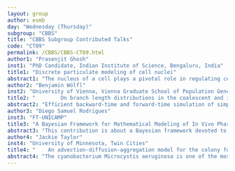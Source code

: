 ```yaml
---
layout: group
author: esmb
day: "Wednesday (Thursday)"
subgroup: "CBBS"
title: "CBBS Subgroup Contributed Talks"
code: "CT09"
permalink: /CBBS/CBBS-CT09.html
author1: "Prasenjit Ghosh"
inst1: "PhD Candidate, Indian Institute of Science, Bengaluru, India"
title1: "Discrete particulate modeling of cell nuclei"
abstract1: "The nucleus of a cell plays a pivotal role in regulating cellular function and providing mechanical integrity. We present a three-dimensional discrete particle model of the nucleus that incorporates the nuclear lamina and chromatin-containing nucleoplasm. The exterior, including the lamina, is modeled by a shell of bonded particles that can exhibit elastic, geometrically nonlinear, and buckling characteristics. The interior, comprising the viscous fluid-like nucleoplasm and the elastic chromatin meshwork, is modeled with particles that undergo viscoelastic interactions. Such a particle framework allows for a realistic representation of the discreteness in nuclear structure and heterogeneity in nuclear properties. In addition, contact dynamics between particles is naturally handled within this framework. This is advantageous when considering the dynamic linkages between intranuclear components (chromatin and the lamina) or between the nucleus and the cytoskeleton. The efficacy of this particle model is compared with different experimental assays, and relevant insights are provided."
author2: "Benjamin Wölfl"
inst2: "University of Vienna, Vienna Graduate School of Population Genetics"
title2: "		 On branch length distributions in the coalescent and its application in the i-ton density score"
abstract2: "Efficient backward-time and forward-time simulation of simple to complex evolutionary scenarios are combined in order to describe the branch length distributions of branches with i underlying leaves in the extant sample in the correlated coalescent trees across linked loci in the genetic basis of a single independent trait. This takes into account the effect of genetic linkage on the decay of coalescent tree correlation across neighboring loci. Specifically, also the distributional shape under polygenic adaptation is investigated. Generally, there is no analytical expression for these branch length distributions which raises the importance of a computational insight. Ultimately, this distribution is used in order to construct a hypothesis test of selection versus no selection which does not only make use of singletons as in the singleton density score (SDS), but generally the density of i-tons via the newly introduced i-ton density score (IDS) test statistic. In this way, attention is placed on the characteristics of this distribution under different evolutionary scenarios, in particular when we are not only facing a simple recent hard selective sweep. Among other organisms, this method may then for instance be applied to human genetic data sets."
author3: "Diego Samuel Rodrigues"
inst3: "FT-UNICAMP"
title3: "A Bayesian Framework for Mathematical Modeling of In Vivo Pharmacokinetic Profiles of Magnetic Particles"
abstract3: "This contribution is about a Bayesian framework devoted to parameter estimation of an ordinary differential equation (ODE) model describing pharmacokinetic (PK) profiles of magnetic nanoparticles. Data comes from in vivo experiments in which one injected the nanoparticles into the bloodstream and measured them by alternate current biosusceptometry both in the heart and liver. The non-linear ODE model comprises three compartments, one for the heart and the other two for the liver, from which the nanoparticles partially return to the bloodstream. Reported simulations and calibration of curves and parameters were performed in R language using FME Package and others. As for results, it includes uncertainty analysis, credibility regions, and an identifiability discussion. As a perspective, we intend to use the described methodology for investigating possible changes in PK profiles originated by liver cancers. This work is supported by funding from grant #2020/05556-0, São Paulo Research Foundation (FAPESP)."
author4: "Jackie Taylor"
inst4: "University of Minnesota, Twin Cities"
title4: "	 An advection-diffusion-aggregation model for the colony formation and vertical motility of Microcystis aeruginosa"
abstract4: "The cyanobacterium Microcystis aeruginosa is one of the most common algal species capable of forming harmful algal blooms. There are two key traits related to the ubiquity of M. aeruginosa: colony formation under stressful environmental conditions and vertical motility via buoyancy regulation. While the importance and mechanisms of these traits have been thoroughly investigated, there is currently no model of M. aeruginosa transport and population dynamics that couples colony formation and  motility. This talk will introduce such a model, consisting of a system of partial differential equations describing (i) the vertical diffusion of M. aeruginosa colonies in a stratified lake environment, (ii) the vertical advection of M. aeruginosa colonies as a function of water temperature and colony size, and (iii) a Smoluchowski term for the aggregation of colonies due to Brownian motion, shear, and differential settling. Model results will be compared to field trends, and the promises and perils of the method will be discussed."
---
```

